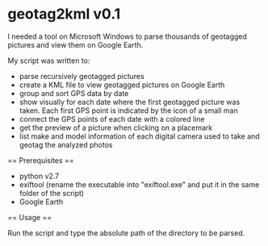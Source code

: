 # geotag2kml v0.1

I needed a tool on Microsoft Windows to parse thousands of geotagged pictures and view them on Google Earth.

My script was written to:

- parse recursively geotagged pictures
- create a KML file to view geotagged pictures on Google Earth
- group and sort GPS data by date
- show visually for each date where the first geotagged picture was taken. Each first GPS point is indicated by the icon of a small man
- connect the GPS points of each date with a colored line
- get the preview of a picture when clicking on a placemark
- list make and model information of each digital camera used to take and geotag the analyzed photos

== Prerequisites ==
  - python v2.7
  - exiftool (rename the executable into "exiftool.exe" and put it in the same folder of the script)
  - Google Earth

== Usage ==

Run the script and type the absolute path of the directory to be parsed.

